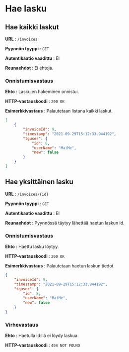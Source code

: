 # Hae lasku

## Hae kaikki laskut

**URL** : `/invoices`

**Pyynnön tyyppi** : `GET`

**Autentikaatio vaadittu** : EI

**Reunaehdot** : Ei ehtoja.

### Onnistumisvastaus

**Ehto** : Laskujen hakeminen onnistui.

**HTTP-vastauskoodi** : `200 OK`

**Esimerkkivastaus** : Palautetaan listana kaikki laskut.
```json
[
    {
        "invoiceId": 9,
        "timestamp": "2021-09-29T15:12:33.944192",
        "tguser": {
            "id": 8,
            "userName": "MaiMe",
            "new": false
        }
    }
]
```

## Hae yksittäinen lasku

**URL** : `/invoices/{id}`

**Pyynnön tyyppi** : `GET`

**Autentikaatio vaadittu** : EI

**Reunaehdot** : Pyynnössä täytyy lähettää haetun laskun id.

### Onnistumisvastaus

**Ehto** : Haettu lasku löytyy.

**HTTP-vastauskoodi** : `200 OK`

**Esimerkkivastaus** : Palautetaan haetun laskun tiedot.

```json
{
    "invoiceId": 9,
    "timestamp": "2021-09-29T15:12:33.944192",
    "tguser": {
        "id": 8,
        "userName": "MaiMe",
        "new": false
    }
}
```

### Virhevastaus

**Ehto** : Haetulla id:llä ei löydy laskua.

**HTTP-vastauskoodi** : `404 NOT FOUND`
